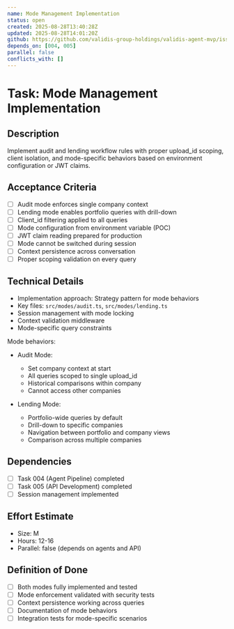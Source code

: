 ```yaml
---
name: Mode Management Implementation
status: open
created: 2025-08-28T13:40:28Z
updated: 2025-08-28T14:01:20Z
github: https://github.com/validis-group-holdings/validis-agent-mvp/issues/8
depends_on: [004, 005]
parallel: false
conflicts_with: []
---
```


# Task: Mode Management Implementation

## Description
Implement audit and lending workflow rules with proper upload_id scoping, client isolation, and mode-specific behaviors based on environment configuration or JWT claims.

## Acceptance Criteria
- [ ] Audit mode enforces single company context
- [ ] Lending mode enables portfolio queries with drill-down
- [ ] Client_id filtering applied to all queries
- [ ] Mode configuration from environment variable (POC)
- [ ] JWT claim reading prepared for production
- [ ] Mode cannot be switched during session
- [ ] Context persistence across conversation
- [ ] Proper scoping validation on every query

## Technical Details
- Implementation approach: Strategy pattern for mode behaviors
- Key files: `src/modes/audit.ts`, `src/modes/lending.ts`
- Session management with mode locking
- Context validation middleware
- Mode-specific query constraints

Mode behaviors:
- Audit Mode:
  - Set company context at start
  - All queries scoped to single upload_id
  - Historical comparisons within company
  - Cannot access other companies
  
- Lending Mode:
  - Portfolio-wide queries by default
  - Drill-down to specific companies
  - Navigation between portfolio and company views
  - Comparison across multiple companies

## Dependencies
- [ ] Task 004 (Agent Pipeline) completed
- [ ] Task 005 (API Development) completed
- [ ] Session management implemented

## Effort Estimate
- Size: M
- Hours: 12-16
- Parallel: false (depends on agents and API)

## Definition of Done
- [ ] Both modes fully implemented and tested
- [ ] Mode enforcement validated with security tests
- [ ] Context persistence working across queries
- [ ] Documentation of mode behaviors
- [ ] Integration tests for mode-specific scenarios